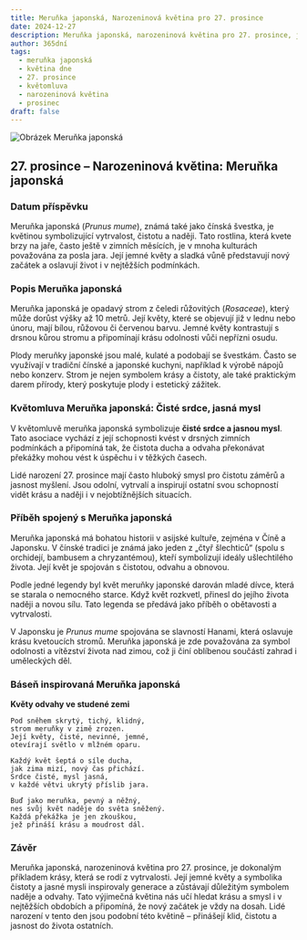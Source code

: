 ```yaml
---
title: Meruňka japonská, Narozeninová květina pro 27. prosince
date: 2024-12-27
description: Meruňka japonská, narozeninová květina pro 27. prosince, je symbolem Čisté srdce, jasná mysl. Objevte její jedinečný význam, fascinující příběhy a poezii, která oslavuje její krásu.
author: 365dní
tags:
  - meruňka japonská
  - květina dne
  - 27. prosince
  - květomluva
  - narozeninová květina
  - prosinec
draft: false
---
```


![Obrázek Meruňka japonská](https://cdn.pixabay.com/photo/2020/04/29/08/10/plum-blossoms-5107763_640.jpg#center)


## 27. prosince – Narozeninová květina: Meruňka japonská

### Datum příspěvku

Meruňka japonská (_Prunus mume_), známá také jako čínská švestka, je květinou symbolizující vytrvalost, čistotu a naději. Tato rostlina, která kvete brzy na jaře, často ještě v zimních měsících, je v mnoha kulturách považována za posla jara. Její jemné květy a sladká vůně představují nový začátek a oslavují život i v nejtěžších podmínkách.

### Popis Meruňka japonská

Meruňka japonská je opadavý strom z čeledi růžovitých (_Rosaceae_), který může dorůst výšky až 10 metrů. Její květy, které se objevují již v lednu nebo únoru, mají bílou, růžovou či červenou barvu. Jemné květy kontrastují s drsnou kůrou stromu a připomínají krásu odolnosti vůči nepřízni osudu.

Plody meruňky japonské jsou malé, kulaté a podobají se švestkám. Často se využívají v tradiční čínské a japonské kuchyni, například k výrobě nápojů nebo konzerv. Strom je nejen symbolem krásy a čistoty, ale také praktickým darem přírody, který poskytuje plody i estetický zážitek.

### Květomluva Meruňka japonská: Čisté srdce, jasná mysl

V květomluvě meruňka japonská symbolizuje **čisté srdce a jasnou mysl**. Tato asociace vychází z její schopnosti kvést v drsných zimních podmínkách a připomíná tak, že čistota ducha a odvaha překonávat překážky mohou vést k úspěchu i v těžkých časech.

Lidé narození 27. prosince mají často hluboký smysl pro čistotu záměrů a jasnost myšlení. Jsou odolní, vytrvalí a inspirují ostatní svou schopností vidět krásu a naději i v nejobtížnějších situacích.

### Příběh spojený s Meruňka japonská

Meruňka japonská má bohatou historii v asijské kultuře, zejména v Číně a Japonsku. V čínské tradici je známá jako jeden z „čtyř šlechticů“ (spolu s orchidejí, bambusem a chryzantémou), kteří symbolizují ideály ušlechtilého života. Její květ je spojován s čistotou, odvahu a obnovou.

Podle jedné legendy byl květ meruňky japonské darován mladé dívce, která se starala o nemocného starce. Když květ rozkvetl, přinesl do jejího života naději a novou sílu. Tato legenda se předává jako příběh o obětavosti a vytrvalosti.

V Japonsku je _Prunus mume_ spojována se slavností Hanami, která oslavuje krásu kvetoucích stromů. Meruňka japonská je zde považována za symbol odolnosti a vítězství života nad zimou, což ji činí oblíbenou součástí zahrad i uměleckých děl.

### Báseň inspirovaná Meruňka japonská

**Květy odvahy ve studené zemi**

```
Pod sněhem skrytý, tichý, klidný,  
strom meruňky v zimě zrozen.  
Její květy, čisté, nevinné, jemné,  
otevírají světlo v mlžném oparu.  

Každý květ šeptá o síle ducha,  
jak zima mizí, nový čas přichází.  
Srdce čisté, mysl jasná,  
v každé větvi ukrytý příslib jara.  

Buď jako meruňka, pevný a něžný,  
nes svůj květ naděje do světa sněžený.  
Každá překážka je jen zkouškou,  
jež přináší krásu a moudrost dál.  
```

### Závěr

Meruňka japonská, narozeninová květina pro 27. prosince, je dokonalým příkladem krásy, která se rodí z vytrvalosti. Její jemné květy a symbolika čistoty a jasné mysli inspirovaly generace a zůstávají důležitým symbolem naděje a odvahy. Tato výjimečná květina nás učí hledat krásu a smysl i v nejtěžších obdobích a připomíná, že nový začátek je vždy na dosah. Lidé narození v tento den jsou podobní této květině – přinášejí klid, čistotu a jasnost do života ostatních.